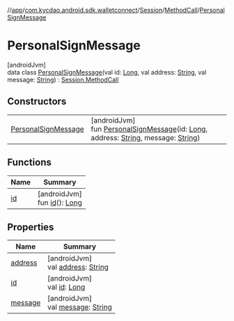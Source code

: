 //[app](../../../../../index.md)/[com.kycdao.android.sdk.walletconnect](../../../index.md)/[Session](../../index.md)/[MethodCall](../index.md)/[PersonalSignMessage](index.md)

# PersonalSignMessage

[androidJvm]\
data class [PersonalSignMessage](index.md)(val id: [Long](https://kotlinlang.org/api/latest/jvm/stdlib/kotlin/-long/index.html), val address: [String](https://kotlinlang.org/api/latest/jvm/stdlib/kotlin/-string/index.html), val message: [String](https://kotlinlang.org/api/latest/jvm/stdlib/kotlin/-string/index.html)) : [Session.MethodCall](../index.md)

## Constructors

| | |
|---|---|
| [PersonalSignMessage](-personal-sign-message.md) | [androidJvm]<br>fun [PersonalSignMessage](-personal-sign-message.md)(id: [Long](https://kotlinlang.org/api/latest/jvm/stdlib/kotlin/-long/index.html), address: [String](https://kotlinlang.org/api/latest/jvm/stdlib/kotlin/-string/index.html), message: [String](https://kotlinlang.org/api/latest/jvm/stdlib/kotlin/-string/index.html)) |

## Functions

| Name | Summary |
|---|---|
| [id](../id.md) | [androidJvm]<br>fun [id](../id.md)(): [Long](https://kotlinlang.org/api/latest/jvm/stdlib/kotlin/-long/index.html) |

## Properties

| Name | Summary |
|---|---|
| [address](address.md) | [androidJvm]<br>val [address](address.md): [String](https://kotlinlang.org/api/latest/jvm/stdlib/kotlin/-string/index.html) |
| [id](id.md) | [androidJvm]<br>val [id](id.md): [Long](https://kotlinlang.org/api/latest/jvm/stdlib/kotlin/-long/index.html) |
| [message](message.md) | [androidJvm]<br>val [message](message.md): [String](https://kotlinlang.org/api/latest/jvm/stdlib/kotlin/-string/index.html) |

